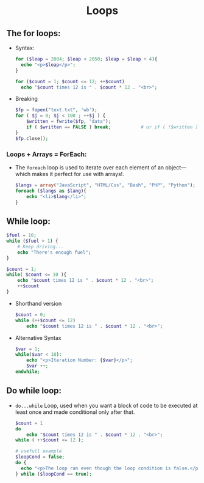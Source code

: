# <center>Loops</center>

## The for loops:

- Syntax:

  ```php
  for ($leap = 2004; $leap < 2050; $leap = $leap + 4){
    echo "<p>$leap</p>";
  }

  for ($count = 1; $count <= 12; ++$count)
    echo "$count times 12 is " . $count * 12 . "<br>";
  ```

- Breaking

  ```php
  $fp = fopen("text.txt", 'wb');
  for ( $j = 0; $j < 100 ; ++$j ) {
      $written = fwrite($fp, "data");
      if ( $written == FALSE ) break;           # or if ( !$written ) break;
  }
  $fp.close();
  ```

### Loops + Arrays = ForEach: 

* The `foreach` loop is used to iterate over each element of an object—which makes it perfect for use with arrays!.

  ```php
  $langs = array("JavaScript", "HTML/Css", "Bash", "PHP", "Python");
  foreach ($langs as $lang){
      echo "<li>$lang</li>";
  }
  ```

## While loop:

```php
$fuel = 10;
while ($fuel > 1) {
    # Keep driving...
    echo "There's enough fuel";
}

$count = 1;
while( $count <= 10 ){
    echo "$count times 12 is " . $count * 12 . "<br>";
    ++$count
}
```

- Shorthand version

  ```php
  $count = 0;
  while (++$count <= 12)
      echo "$count times 12 is " . $count * 12 . "<br>";
  ```

- Alternative Syntax

  ```php
  $var = 1;
  while($var < 10):
      echo "<p>Iteration Number: {$var}</p>";
      $var ++;
  endwhile;
  ```

## Do while loop:

- `do...while` Loop, used when you want a block of code to be executed at least once and made conditional only after that.

  ```php
  $count = 1
  do
      echo "$count times 12 is " . $count * 12 . "<br>";
  while ( ++$count <= 12 );

  # usefull example
  $loopCond = false;
  do { 
    echo "<p>The loop ran even though the loop condition is false.</p>";
  } while ($loopCond == true);
  ```

